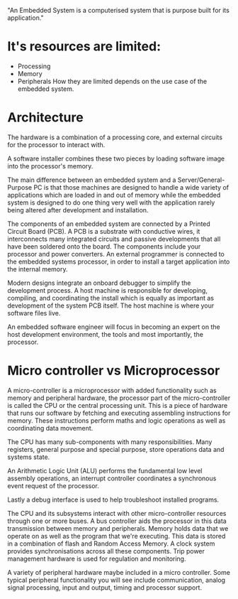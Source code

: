 "An Embedded System is a computerised system that is purpose built for its application."

# It's resources are limited:
- Processing
- Memory
- Peripherals
How they are limited depends on the use case of the embedded system.
# Architecture
The hardware is a combination of a processing core, and external circuits for the processor to interact with.

A software installer combines these two pieces by loading software image into the processor's memory. 

The main difference between an embedded system and a Server/General-Purpose PC is that those machines are designed to handle a wide variety of applications which are loaded in and out of memory while the embedded system is designed to do one thing very well with the application rarely being altered after development and installation.

The components of an embedded system are connected by a Printed Circuit Board (PCB). A PCB is a substrate with conductive wires, it interconnects many integrated circuits and passive developments that all have been soldered onto the board. The components include your processor and power converters. An external programmer is connected to the embedded systems processor, in order to install a target application into the internal memory.

Modern designs integrate an onboard debugger to simplify the development process. A host machine is responsible for developing, compiling, and coordinating the install which is equally as important as development of the system PCB itself. The host machine is where your software files live.

An embedded software engineer will focus in becoming an expert on the host development environment, the tools and most importantly, the processor.

# Micro controller vs Microprocessor
A micro-controller is a microprocessor with added functionality such as memory and peripheral hardware, the processor part of the micro-controller is called the CPU or the central processing unit. This is a piece of hardware that runs our software by fetching and executing assembling instructions for memory. These instructions perform maths and logic operations as well as coordinating data movement.

The CPU has many sub-components with many responsibilities. Many registers, general purpose and special purpose, store operations data and systems state.

An Arithmetic Logic Unit (ALU) performs the fundamental low level assembly operations, an interrupt controller coordinates a synchronous event request of the processor.

Lastly a debug interface is used to help troubleshoot installed programs.

The CPU and its subsystems interact with other micro-controller resources through one or more buses. A bus controller aids the processor in this data transmission between memory and peripherals. Memory holds data that we operate on as well as the program that we're executing. This data is stored in a combination of flash and Random Access Memory. A clock system provides synchronisations across all these components. Trip power management hardware is used for regulation and monitoring.

A variety of peripheral hardware maybe included in a micro controller. Some typical peripheral functionality you will see include communication, analog signal processing, input and output, timing and processor support.
